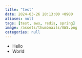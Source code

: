```yaml
---
title: "test"
date: 2024-03-26 20:13:00 +0900
aliases: null
tags: [test, aws, redis, spring]
image: /assets/thumbnails/AWS.png
categories: null
---
```


- Hello
- World
